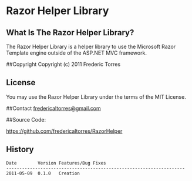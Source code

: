 ﻿Razor Helper Library
==========================

## What Is The Razor Helper Library?

The Razor Helper Library is a helper library to use the Microsoft Razor Template engine outside of the ASP.NET MVC framework.

##Copyright
Copyright (c) 2011 Frederic Torres

## License
You may use the Razor Helper Library under the terms of the MIT License.

##Contact
<fredericaltorres@gmail.com>

##Source Code:

<https://github.com/fredericaltorres/RazorHelper>

## History

	Date        Version Features/Bug Fixes
	--------------------------------------------------------------------
	2011-05-09  0.1.0   Creation


